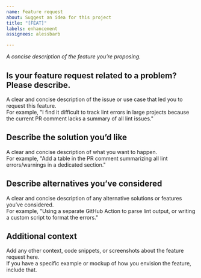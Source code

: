```yaml
---
name: Feature request
about: Suggest an idea for this project
title: "[FEAT]"
labels: enhancement
assignees: alessbarb

---
```


_A concise description of the feature you’re proposing._

## Is your feature request related to a problem? Please describe.
A clear and concise description of the issue or use case that led you to request this feature.  
For example, "I find it difficult to track lint errors in large projects because the current PR comment lacks a summary of all lint issues."

## Describe the solution you’d like
A clear and concise description of what you want to happen.  
For example, "Add a table in the PR comment summarizing all lint errors/warnings in a dedicated section."

## Describe alternatives you’ve considered
A clear and concise description of any alternative solutions or features you’ve considered.  
For example, "Using a separate GitHub Action to parse lint output, or writing a custom script to format the errors."

## Additional context
Add any other context, code snippets, or screenshots about the feature request here.  
If you have a specific example or mockup of how you envision the feature, include that.
